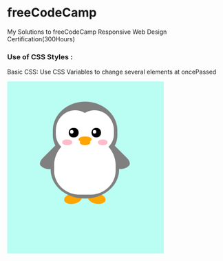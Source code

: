 # freeCodeCamp

My Solutions to freeCodeCamp Responsive Web Design Certification(300Hours)

### Use of CSS Styles :

Basic CSS: Use CSS Variables to change several elements at oncePassed

![](PenguinScreenshot.png)
